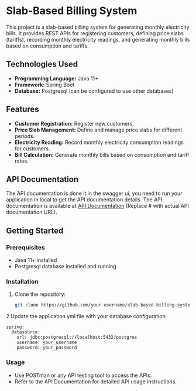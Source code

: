 # Slab-Based Billing System

This project is a slab-based billing system for generating monthly electricity bills. It provides REST APIs for registering customers, defining price slabs (tariffs), recording monthly electricity readings, and generating monthly bills based on consumption and tariffs.

## Technologies Used

- **Programming Language:** Java 11+
- **Framework:** Spring Boot
- **Database:** Postgresql (can be configured to use other databases)

## Features

- **Customer Registration:** Register new customers.
- **Price Slab Management:** Define and manage price slabs for different periods.
- **Electricity Reading:** Record monthly electricity consumption readings for customers.
- **Bill Calculation:** Generate monthly bills based on consumption and tariff rates.

## API Documentation
The API documentation is done it in the swagger ui, you need to run your application in local to get the API documentation details.
The API documentation is available at [API Documentation](http://localhost:8088/swagger-ui/index.html) (Replace # with actual API documentation URL).

## Getting Started

### Prerequisites

- Java 11+ installed
- Postgresql database installed and running

### Installation

1. Clone the repository:

   ```sh
   git clone https://github.com/your-username/slab-based-billing-system.git

2.Update the application.yml file with your database configuration:

    spring:
      datasource:
        url: jdbc:postgresql://localhost:5432/postgres
        username: your_username
        password: your_password

### Usage

- Use POSTman or any API testing tool to access the APIs.
- Refer to the API Documentation for detailed API usage instructions.

